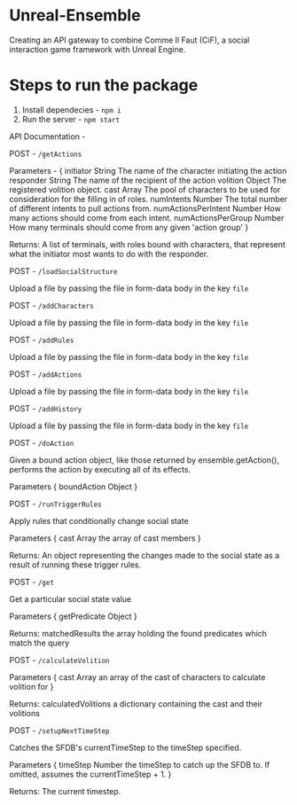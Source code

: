 # Unreal-Ensemble

Creating an API gateway to combine Comme Il Faut (CiF), a social interaction game framework with Unreal Engine.

# Steps to run the package

1. Install dependecies - `npm i`
2. Run the server - `npm start`

API Documentation -

POST - `/getActions`

Parameters - 
{
    initiator String The name of the character initiating the action
    responder String The name of the recipient of the action
    volition Object The registered volition object.
    cast Array The pool of characters to be used for consideration for the filling in of roles.
    numIntents Number The total number of different intents to pull actions from.
    numActionsPerIntent Number How many actions should come from each intent.
    numActionsPerGroup Number How many terminals should come from any given 'action group'
}

Returns:
A list of terminals, with roles bound with characters, that represent what the initiator most wants to do with the responder.

POST - `/loadSocialStructure`

Upload a file by passing the file in form-data body in the key `file`

POST - `/addCharacters`

Upload a file by passing the file in form-data body in the key `file`

POST - `/addRules`

Upload a file by passing the file in form-data body in the key `file`

POST - `/addActions`

Upload a file by passing the file in form-data body in the key `file`

POST - `/addHistory`

Upload a file by passing the file in form-data body in the key `file`

POST - `/doAction`

Given a bound action object, like those returned by ensemble.getAction(), performs the action by executing all of its effects.

Parameters
{
    boundAction Object
}

POST - `/runTriggerRules`

Apply rules that conditionally change social state

Parameters
{
    cast	Array	the array of cast members
}

Returns:
An object representing the changes made to the social state as a result of running these trigger rules.

POST - `/get`

Get a particular social state value

Parameters
{
    getPredicate Object
}

Returns:
matchedResults the array holding the found predicates which match the query

POST - `/calculateVolition`

Parameters
{
    cast	Array	an array of the cast of characters to calculate volition for
}

Returns:
calculatedVolitions a dictionary containing the cast and their volitions

POST - `/setupNextTimeStep`

Catches the SFDB's currentTimeStep to the timeStep specified.

Parameters
{
    timeStep	Number	the timeStep to catch up the SFDB to. If omitted, assumes the currentTimeStep + 1.
}

Returns:
The current timestep.